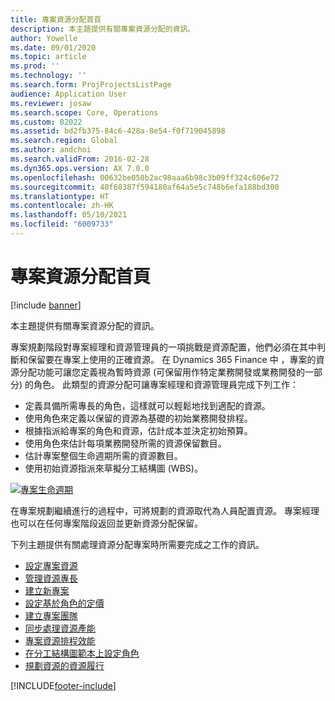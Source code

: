 ```yaml
---
title: 專案資源分配首頁
description: 本主題提供有關專案資源分配的資訊。
author: Yowelle
ms.date: 09/01/2020
ms.topic: article
ms.prod: ''
ms.technology: ''
ms.search.form: ProjProjectsListPage
audience: Application User
ms.reviewer: josaw
ms.search.scope: Core, Operations
ms.custom: 82022
ms.assetid: bd2fb375-84c6-428a-8e54-f0f719045898
ms.search.region: Global
ms.author: andchoi
ms.search.validFrom: 2016-02-28
ms.dyn365.ops.version: AX 7.0.0
ms.openlocfilehash: 00632be050b2ac98aaa6b98c3b09ff324c606e72
ms.sourcegitcommit: 40f68387f594180af64a5e5c748b6efa188bd300
ms.translationtype: HT
ms.contentlocale: zh-HK
ms.lasthandoff: 05/10/2021
ms.locfileid: "6009733"
---
```

# <a name="project-resourcing-home-page"></a>專案資源分配首頁

[!include [banner](../includes/banner.md)]

本主題提供有關專案資源分配的資訊。

專案規劃階段對專案經理和資源管理員的一項挑戰是資源配置，他們必須在其中判斷和保留要在專案上使用的正確資源。 在 Dynamics 365 Finance 中 ，專案的資源分配功能可讓您定義視為暫時資源 (可保留用作特定業務開發或業務開發的一部分) 的角色。 此類型的資源分配可讓專案經理和資源管理員完成下列工作：

- 定義具備所需專長的角色，這樣就可以輕鬆地找到適配的資源。
- 使用角色來定義以保留的資源為基礎的初始業務開發排程。
- 根據指派給專案的角色和資源，估計成本並決定初始預算。
- 使用角色來估計每項業務開發所需的資源保留數目。
- 估計專案整個生命週期所需的資源數目。
- 使用初始資源指派來草擬分工結構圖 (WBS)。

[![專案生命週期](./media/projectresourcing02-1024x812.jpg)](./media/projectresourcing02.jpg)

在專案規劃繼續進行的過程中，可將規劃的資源取代為人員配置資源。 專案經理也可以在任何專案階段返回並更新資源分配保留。

下列主題提供有關處理資源分配專案時所需要完成之工作的資訊。

- [設定專案資源](set-up-project-resources.md)
- [管理資源專長](manage-resource-competencies.md)
- [建立新專案](create-new-project.md)
- [設定基於角色的定價](set-up-role-based-pricing.md)
- [建立專案團隊](create-project-team.md)
- [同步處理資源產能](synchronize-resource-capacity.md)
- [專案資源排程效能](project-scheduling-performance.md)
- [在分工結構圖範本上設定角色](set-up-roles-wbs-template.md)
- [規劃資源的資源履行](resource-fulfillment-planned-resources.md)


[!INCLUDE[footer-include](../includes/footer-banner.md)]